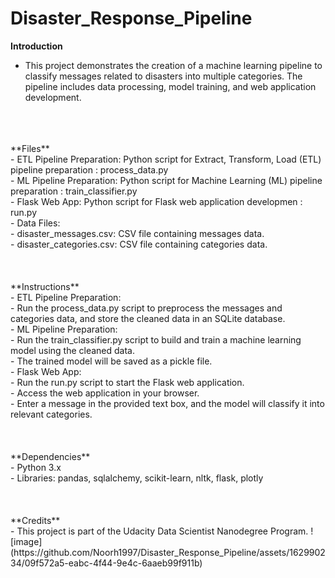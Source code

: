 # Disaster_Response_Pipeline

**Introduction**<br>
- This project demonstrates the creation of a machine learning pipeline to classify messages related to disasters into multiple categories. The pipeline includes data processing, model training, and web application development.
<br>
<br>
<br>
**Files** <br>
- ETL Pipeline Preparation: Python script for Extract, Transform, Load (ETL) pipeline preparation : process_data.py <br>
- ML Pipeline Preparation: Python script for Machine Learning (ML) pipeline preparation : train_classifier.py <br>
- Flask Web App: Python script for Flask web application developmen : run.py <br>
- Data Files: <br>
     -  disaster_messages.csv: CSV file containing messages data. <br>
     -  disaster_categories.csv: CSV file containing categories data. <br>
<br>
<br>
<br>
**Instructions** <br>
- ETL Pipeline Preparation: <br>
    - Run the process_data.py script to preprocess the messages and categories data, and store the cleaned data in an SQLite database. <br>
- ML Pipeline Preparation: <br>
    - Run the train_classifier.py script to build and train a machine learning model using the cleaned data. <br>
    - The trained model will be saved as a pickle file. <br>
- Flask Web App: <br>
    - Run the run.py script to start the Flask web application. <br>
    - Access the web application in your browser. <br>
    - Enter a message in the provided text box, and the model will classify it into relevant categories. <br>
<br>
<br>
<br>
**Dependencies** <br>
- Python 3.x <br>
- Libraries: pandas, sqlalchemy, scikit-learn, nltk, flask, plotly <br>
<br>
<br>
<br>
**Credits** <br>
- This project is part of the Udacity Data Scientist Nanodegree Program.
![image](https://github.com/Noorh1997/Disaster_Response_Pipeline/assets/162990234/09f572a5-eabc-4f44-9e4c-6aaeb99f911b)
